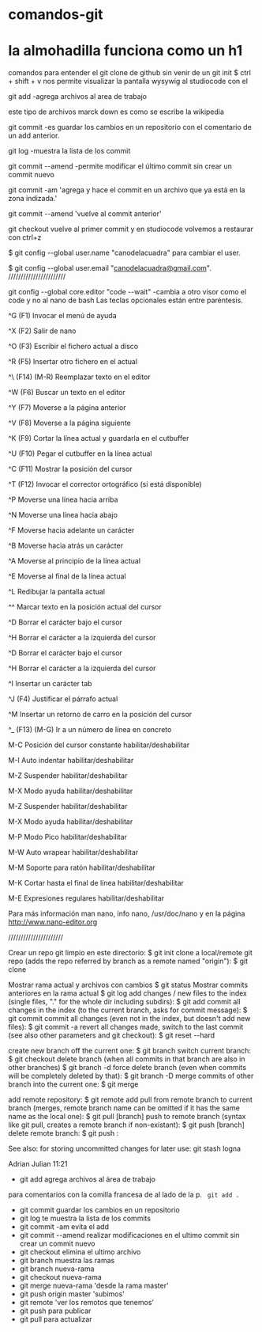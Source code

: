 # comandos-git
# la almohadilla funciona como un h1
comandos para entender el git clone de github sin venir de un git init
$ ctrl + shift + v nos permite visualizar la pantalla wysywig al studiocode con el 

git add -agrega archivos al area de trabajo



este tipo de archivos marck down es como se escribe la wikipedia

git commit -es guardar los cambios en un repositorio con el comentario de un add anterior.

git log -muestra la lista de los commit

git commit --amend -permite modificar el último commit sin crear un commit nuevo

git commit -am 'agrega y hace el commit en un archivo que ya está en la zona indizada.'

git commit --amend 'vuelve al commit anterior'


git checkout vuelve al primer commit y en studiocode volvemos a restaurar con ctrl+z

$ git config --global user.name "canodelacuadra"
para cambiar el user.

$ git config --global user.email "canodelacuadra@gmail.com".
///////////////////////



git config --global core.editor "code --wait" -cambia a otro visor como el code y no al nano de bash
Las teclas opcionales están entre paréntesis.

^G      (F1)            Invocar el menú de ayuda

^X      (F2)            Salir de nano

^O      (F3)            Escribir el fichero actual a disco

^R      (F5)            Insertar otro fichero en el actual

^\      (F14)   (M-R)   Reemplazar texto en el editor

^W      (F6)            Buscar un texto en el editor

^Y      (F7)            Moverse a la página anterior

^V      (F8)            Moverse a la página siguiente

^K      (F9)            Cortar la línea actual y guardarla en el cutbuffer

^U      (F10)           Pegar el cutbuffer en la línea actual

^C      (F11)           Mostrar la posición del cursor

^T      (F12)           Invocar el corrector ortográfico (si está disponible)

^P                      Moverse una línea hacia arriba

^N                      Moverse una línea hacia abajo

^F                      Moverse hacia adelante un carácter

^B                      Moverse hacia atrás un carácter

^A                      Moverse al principio de la línea actual

^E                      Moverse al final de la línea actual

^L                      Redibujar la pantalla actual

^^                      Marcar texto en la posición actual del cursor

^D                      Borrar el carácter bajo el cursor

^H                      Borrar el carácter a la izquierda del cursor

^D                      Borrar el carácter bajo el cursor

^H                      Borrar el carácter a la izquierda del cursor

^I                      Insertar un carácter tab

^J      (F4)            Justificar el párrafo actual

^M                      Insertar un retorno de carro en la posición del cursor

^_      (F13)   (M-G)               Ir a un número de línea en concreto

M-C                     Posición del cursor constante habilitar/deshabilitar

M-I                     Auto indentar habilitar/deshabilitar

M-Z                     Suspender habilitar/deshabilitar

M-X                     Modo ayuda habilitar/deshabilitar

M-Z                     Suspender habilitar/deshabilitar

M-X                     Modo ayuda habilitar/deshabilitar

M-P                     Modo Pico habilitar/deshabilitar

M-W                     Auto wrapear habilitar/deshabilitar

M-M                     Soporte para ratón habilitar/deshabilitar

M-K                     Cortar hasta el final de línea habilitar/deshabilitar

M-E                     Expresiones regulares habilitar/deshabilitar

Para más información man nano,   info nano,  /usr/doc/nano   y en la página http://www.nano-editor.org

//////////////////////


Crear un repo git limpio en este directorio:
 $ git init
clone a local/remote git repo (adds the repo referred by branch as a remote named "origin"):
 $ git clone <path>

Mostrar rama actual y archivos con cambios
 $ git status
Mostrar commits anteriores en la rama actual
 $ git log
add changes / new files to the index (single files, "." for the whole dir including subdirs):
 $ git add <path>
commit all changes in the index (to the current branch, asks for commit message):
 $ git commit
commit all changes (even not in the index, but doesn't add new files):
 $ git commit -a
revert all changes made, switch to the last commit (see also other parameters and git checkout):
 $ git reset --hard

create new branch off the current one:
 $ git branch <name of branch to create>
switch current branch:
 $ git checkout <branch to switch to>
delete branch (when all commits in that branch are also in other branches)
 $ git branch -d <branch>
force delete branch (even when commits will be completely deleted by that):
 $ git branch -D <branch>
merge commits of other branch into the current one:
 $ git merge <branch>

add remote repository:
 $ git remote add <name> <path>
pull from remote branch to current branch (merges, remote branch name can be omitted if it has the same name as the local one):
 $ git pull <remote> [branch]
push to remote branch (syntax like git pull, creates a remote branch if non-existant):
 $ git push <remote> [branch]
delete remote branch:
 $ git push :<branch>

See also:
for storing uncommitted changes for later use: git stash
logna


Adrian Julian  11:21
* git add agrega archivos al área de trabajo


 para comentarios con la comilla francesa de al lado de la p.
`` git add .`` 



* git commit guardar los cambios en un repositorio
* git log te muestra la lista de los commits
* git commit -am evita el add
* git commit --amend realizar modificaciones en el ultimo commit sin crear un commit nuevo
* git checkout elimina el ultimo archivo
* git branch muestra las ramas
* git branch nueva-rama
* git checkout nueva-rama
* git merge nueva-rama 'desde la rama master'
* git push origin master 'subimos'
* git remote 'ver los remotos que tenemos'
* git push para publicar
* git pull para actualizar









